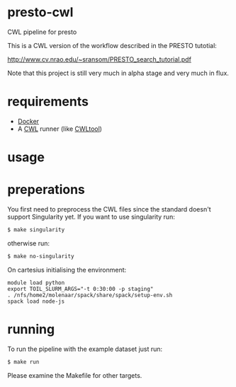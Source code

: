 # presto-cwl
CWL pipeline for presto

This is a CWL version of the workflow described in the PRESTO tutotial:

http://www.cv.nrao.edu/~sransom/PRESTO_search_tutorial.pdf

Note that this project is still very much in alpha stage and very much in flux.

# requirements

* [Docker](https://www.docker.com/)
* A [CWL](http://www.commonwl.org/) runner (like [CWLtool](https://github.com/common-workflow-language/cwltool))
# usage

# preperations

You first need to preprocess the CWL files since the standard
doesn't support Singularity yet. If you want to use singularity run:

```bash
$ make singularity
```

otherwise run:
```bash
$ make no-singularity
```

On cartesius initialising the environment:
```
module load python
export TOIL_SLURM_ARGS="-t 0:30:00 -p staging"
. /nfs/home2/molenaar/spack/share/spack/setup-env.sh
spack load node-js
```

# running

To run the pipeline with the example dataset just run:
```bash
$ make run
```

Please examine the Makefile for other targets.
